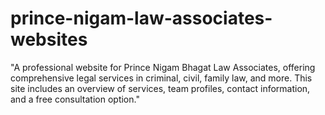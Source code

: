 # prince-nigam-law-associates-websites
"A professional website for Prince Nigam Bhagat Law Associates, offering comprehensive legal services in criminal, civil, family law, and more. This site includes an overview of services, team profiles, contact information, and a free consultation option."
